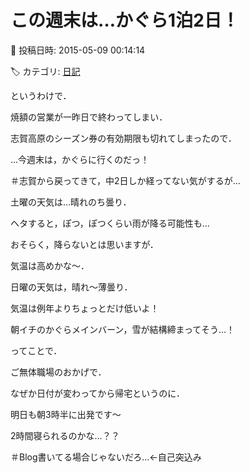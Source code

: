 # この週末は…かぐら1泊2日！

📅 投稿日時: 2015-05-09 00:14:14

🏷️ カテゴリ: [日記](cc4b5682fb7b8b144980957a978653fb0.md)

というわけで．


焼額の営業が一昨日で終わってしまい．


志賀高原のシーズン券の有効期限も切れてしまったので．


…今週末は，かぐらに行くのだっ！


＃志賀から戻ってきて，中2日しか経ってない気がするが…





土曜の天気は…晴れのち曇り．


ヘタすると，ぽつ，ぽつくらい雨が降る可能性も…


おそらく，降らないとは思いますが．


気温は高めかな～．





日曜の天気は，晴れ～薄曇り．


気温は例年よりちょっとだけ低いよ！


朝イチのかぐらメインバーン，雪が結構締まってそう…！





ってことで．


ご無体職場のおかげで．


なぜか日付が変わってから帰宅というのに．


明日も朝3時半に出発です～


2時間寝られるのかな…？？





＃Blog書いてる場合じゃないだろ…←自己突込み
